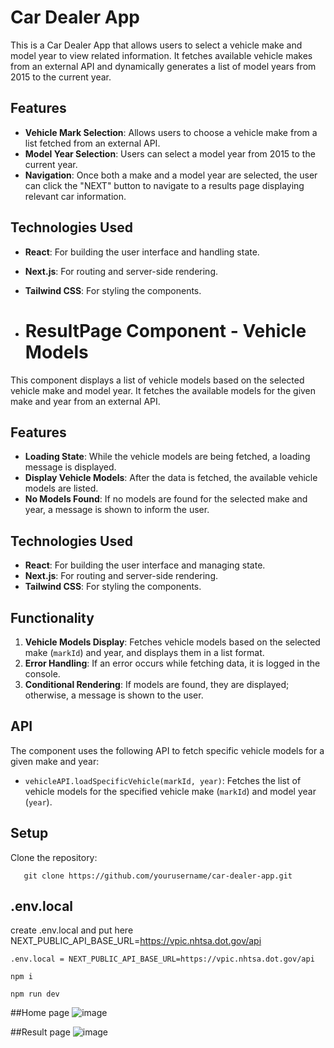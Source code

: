 # Car Dealer App

This is a Car Dealer App that allows users to select a vehicle make and model year to view related information. It fetches available vehicle makes from an external API and dynamically generates a list of model years from 2015 to the current year.

## Features

- **Vehicle Mark Selection**: Allows users to choose a vehicle make from a list fetched from an external API.
- **Model Year Selection**: Users can select a model year from 2015 to the current year.
- **Navigation**: Once both a make and a model year are selected, the user can click the "NEXT" button to navigate to a results page displaying relevant car information.

## Technologies Used

- **React**: For building the user interface and handling state.
- **Next.js**: For routing and server-side rendering.
- **Tailwind CSS**: For styling the components.

- # ResultPage Component - Vehicle Models

This component displays a list of vehicle models based on the selected vehicle make and model year. It fetches the available models for the given make and year from an external API.

## Features

- **Loading State**: While the vehicle models are being fetched, a loading message is displayed.
- **Display Vehicle Models**: After the data is fetched, the available vehicle models are listed.
- **No Models Found**: If no models are found for the selected make and year, a message is shown to inform the user.
  
## Technologies Used

- **React**: For building the user interface and managing state.
- **Next.js**: For routing and server-side rendering.
- **Tailwind CSS**: For styling the components.

## Functionality

1. **Vehicle Models Display**: Fetches vehicle models based on the selected make (`markId`) and year, and displays them in a list format.
2. **Error Handling**: If an error occurs while fetching data, it is logged in the console.
3. **Conditional Rendering**: If models are found, they are displayed; otherwise, a message is shown to the user.

## API

The component uses the following API to fetch specific vehicle models for a given make and year:

- `vehicleAPI.loadSpecificVehicle(markId, year)`: Fetches the list of vehicle models for the specified vehicle make (`markId`) and model year (`year`).
  
## Setup

Clone the repository:
```
   git clone https://github.com/yourusername/car-dealer-app.git
```

## .env.local
create .env.local and put here NEXT_PUBLIC_API_BASE_URL=https://vpic.nhtsa.dot.gov/api
```
.env.local = NEXT_PUBLIC_API_BASE_URL=https://vpic.nhtsa.dot.gov/api
```
```
npm i
```
```
npm run dev
```

##Home page
![image](https://github.com/user-attachments/assets/874f676d-5c62-4852-aecc-9c8bf03e00a9)

##Result page
![image](https://github.com/user-attachments/assets/85b059f3-1d11-4c9d-a88f-5c0dd49f21dc)




